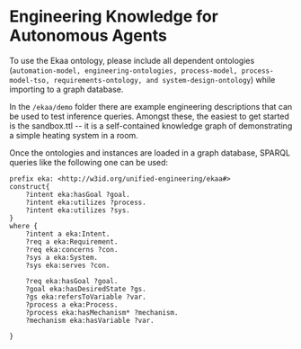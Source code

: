 # Engineering Knowledge for Autonomous Agents

To use the Ekaa ontology, please include all dependent ontologies (`automation-model, engineering-ontologies, process-model, process-model-tso, requirements-ontology, and system-design-ontology`) while importing to a graph database.

In the `/ekaa/demo` folder there are example engineering descriptions that can be used to test inference queries. Amongst these, the easiest to get started is the sandbox.ttl -- it is a self-contained knowledge graph of demonstrating a simple heating system in a room.

Once the ontologies and instances are loaded in a graph database, SPARQL queries like the following one can be used:
```
prefix eka: <http://w3id.org/unified-engineering/ekaa#>
construct{
    ?intent eka:hasGoal ?goal.
    ?intent eka:utilizes ?process.
    ?intent eka:utilizes ?sys.
}
where { 
    ?intent a eka:Intent.
    ?req a eka:Requirement.
	?req eka:concerns ?con.
    ?sys a eka:System.
    ?sys eka:serves ?con.
    
    ?req eka:hasGoal ?goal.
    ?goal eka:hasDesiredState ?gs.
    ?gs eka:refersToVariable ?var.
    ?process a eka:Process.
    ?process eka:hasMechanism* ?mechanism.
    ?mechanism eka:hasVariable ?var.

}
```